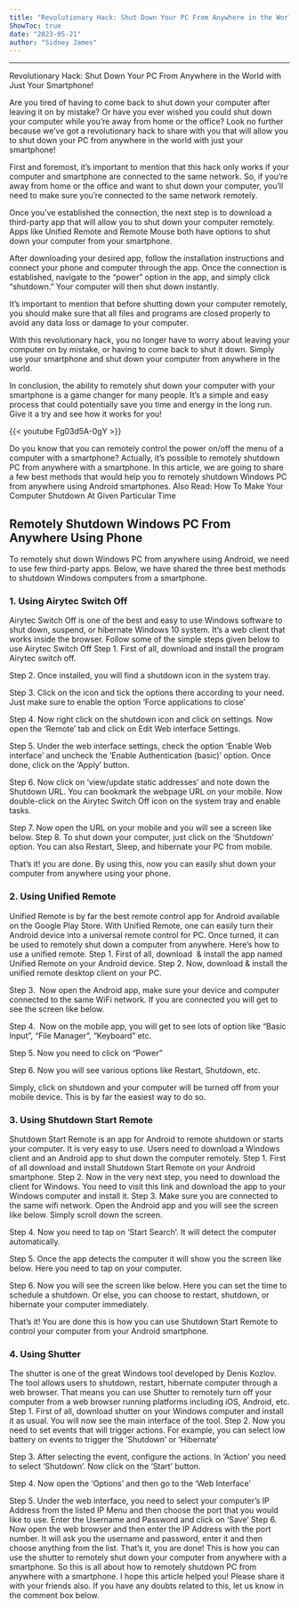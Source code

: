 ```yaml
---
title: "Revolutionary Hack: Shut Down Your PC From Anywhere in the World with Just Your Smartphone!"
ShowToc: true 
date: "2023-05-21"
author: "Sidney James"
---
```

*****
Revolutionary Hack: Shut Down Your PC From Anywhere in the World with Just Your Smartphone! 

Are you tired of having to come back to shut down your computer after leaving it on by mistake? Or have you ever wished you could shut down your computer while you’re away from home or the office? Look no further because we’ve got a revolutionary hack to share with you that will allow you to shut down your PC from anywhere in the world with just your smartphone! 

First and foremost, it’s important to mention that this hack only works if your computer and smartphone are connected to the same network. So, if you’re away from home or the office and want to shut down your computer, you’ll need to make sure you’re connected to the same network remotely. 

Once you’ve established the connection, the next step is to download a third-party app that will allow you to shut down your computer remotely. Apps like Unified Remote and Remote Mouse both have options to shut down your computer from your smartphone. 

After downloading your desired app, follow the installation instructions and connect your phone and computer through the app. Once the connection is established, navigate to the “power” option in the app, and simply click “shutdown.” Your computer will then shut down instantly. 

It’s important to mention that before shutting down your computer remotely, you should make sure that all files and programs are closed properly to avoid any data loss or damage to your computer. 

With this revolutionary hack, you no longer have to worry about leaving your computer on by mistake, or having to come back to shut it down. Simply use your smartphone and shut down your computer from anywhere in the world. 

In conclusion, the ability to remotely shut down your computer with your smartphone is a game changer for many people. It’s a simple and easy process that could potentially save you time and energy in the long run. Give it a try and see how it works for you!

{{< youtube Fg03d5A-0gY >}} 



Do you know that you can remotely control the power on/off the menu of a computer with a smartphone? Actually, it’s possible to remotely shutdown PC from anywhere with a smartphone. In this article, we are going to share a few best methods that would help you to remotely shutdown Windows PC from anywhere using Android smartphones.
Also Read: How To Make Your Computer Shutdown At Given Particular Time

 
## Remotely Shutdown Windows PC From Anywhere Using Phone


To remotely shut down Windows PC from anywhere using Android, we need to use few third-party apps. Below, we have shared the three best methods to shutdown Windows computers from a smartphone.

 
### 1. Using Airytec Switch Off


Airytec Switch Off is one of the best and easy to use Windows software to shut down, suspend, or hibernate Windows 10 system. It’s a web client that works inside the browser. Follow some of the simple steps given below to use Airytec Switch Off
Step 1. First of all, download and install the program Airytec switch off.

Step 2. Once installed, you will find a shutdown icon in the system tray.

Step 3. Click on the icon and tick the options there according to your need. Just make sure to enable the option ‘Force applications to close’

Step 4. Now right click on the shutdown icon and click on settings. Now open the ‘Remote’ tab and click on Edit Web interface Settings.

Step 5. Under the web interface settings, check the option ‘Enable Web interface’ and uncheck the ‘Enable Authentication (basic)’ option. Once done, click on the ‘Apply’ button.

Step 6. Now click on ‘view/update static addresses’ and note down the Shutdown URL. You can bookmark the webpage URL on your mobile. Now double-click on the Airytec Switch Off icon on the system tray and enable tasks.

Step 7. Now open the URL on your mobile and you will see a screen like below.
Step 8. To shut down your computer, just click on the ‘Shutdown’ option. You can also Restart, Sleep, and hibernate your PC from mobile.

That’s it! you are done. By using this, now you can easily shut down your computer from anywhere using your phone.

 
### 2. Using Unified Remote


Unified Remote is by far the best remote control app for Android available on the Google Play Store. With Unified Remote, one can easily turn their Android device into a universal remote control for PC. Once turned, it can be used to remotely shut down a computer from anywhere. Here’s how to use a unified remote.
Step 1. First of all, download  & install the app named Unified Remote on your Android device.
Step 2. Now, download & install the unified remote desktop client on your PC.

Step 3.  Now open the Android app, make sure your device and computer connected to the same WiFi network. If you are connected you will get to see the screen like below.

Step 4.  Now on the mobile app, you will get to see lots of option like “Basic Input”, “File Manager”, “Keyboard” etc.

Step 5. Now you need to click on “Power”

Step 6. Now you will see various options like Restart, Shutdown, etc.

Simply, click on shutdown and your computer will be turned off from your mobile device. This is by far the easiest way to do so.

 
### 3. Using Shutdown Start Remote


Shutdown Start Remote is an app for Android to remote shutdown or starts your computer. It is very easy to use. Users need to download a Windows client and an Android app to shut down the computer remotely.
Step 1. First of all download and install Shutdown Start Remote on your Android smartphone.
Step 2. Now in the very next step, you need to download the client for Windows. You need to visit this link and download the app to your Windows computer and install it.
Step 3. Make sure you are connected to the same wifi network. Open the Android app and you will see the screen like below. Simply scroll down the screen.

Step 4. Now you need to tap on ‘Start Search’. It will detect the computer automatically.

Step 5. Once the app detects the computer it will show you the screen like below. Here you need to tap on your computer.

Step 6. Now you will see the screen like below. Here you can set the time to schedule a shutdown. Or else, you can choose to restart, shutdown, or hibernate your computer immediately.

That’s it! You are done this is how you can use Shutdown Start Remote to control your computer from your Android smartphone.

 
### 4. Using Shutter


The shutter is one of the great Windows tool developed by Denis Kozlov. The tool allows users to shutdown, restart, hibernate computer through a web browser. That means you can use Shutter to remotely turn off your computer from a web browser running platforms including iOS, Android, etc.
Step 1. First of all, download shutter on your Windows computer and install it as usual. You will now see the main interface of the tool.
Step 2. Now you need to set events that will trigger actions. For example, you can select low battery on events to trigger the ‘Shutdown’ or ‘Hibernate’

Step 3. After selecting the event, configure the actions. In ‘Action’ you need to select ‘Shutdown’. Now click on the ‘Start’ button.

Step 4. Now open the ‘Options’ and then go to the ‘Web Interface’

Step 5. Under the web interface, you need to select your computer’s IP Address from the listed IP Menu and then choose the port that you would like to use. Enter the Username and Password and click on ‘Save’
Step 6. Now open the web browser and then enter the IP Address with the port number. It will ask you the username and password, enter it and then choose anything from the list.
That’s it, you are done! This is how you can use the shutter to remotely shut down your computer from anywhere with a smartphone.
So this is all about how to remotely shutdown PC from anywhere with a smartphone. I hope this article helped you! Please share it with your friends also. If you have any doubts related to this, let us know in the comment box below.





